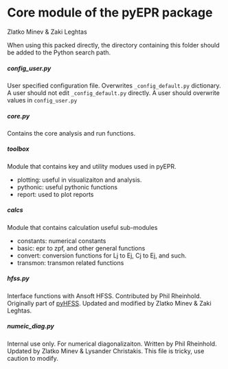 Core module of the pyEPR package
===================
Zlatko Minev & Zaki Leghtas

When using this packed directly, the directory containing this folder should be added to the Python search path.

##### config_user.py
User specified configuration file. Overwrites `_config_default.py` dictionary.
A user should not edit `_config_default.py` directly. A user should overwrite values in `config_user.py`

##### core.py
Contains the core analysis and run functions.

##### toolbox
Module  that contains key and utility modues used in pyEPR.
- plotting: useful in visualizaiton and analysis.
- pythonic:  useful pythonic functions
- report: used to plot reports

##### calcs
Module that contains calculation useful sub-modules
- constants: numerical constants
- basic: epr to zpf, and other general functions
- convert:  conversion functions for Lj to Ej, Cj to Ej, and such.
- transmon: transmon related functions

##### hfss.py
Interface functions with Ansoft HFSS.
Contributed by Phil Rheinhold. Originally part of [pyHFSS](https://github.com/PhilReinhold/pyHFSS).
Updated and modified by Zlatko Minev & Zaki Leghtas.

##### numeic_diag.py
Internal use only. For numerical diagonalizaiton.
Written by Phil Rheinhold.
Updated by Zlatko Minev & Lysander Christakis.
This file is tricky, use caution to modify.